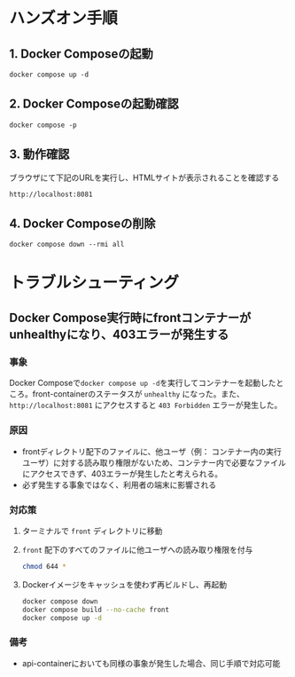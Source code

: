 # ハンズオン手順

## 1. Docker Composeの起動
```
docker compose up -d
```

## 2. Docker Composeの起動確認
```
docker compose -p
```

## 3. 動作確認
ブラウザにて下記のURLを実行し、HTMLサイトが表示されることを確認する
```
http://localhost:8081
```

## 4. Docker Composeの削除
```
docker compose down --rmi all
```

# トラブルシューティング

## Docker Compose実行時にfrontコンテナーがunhealthyになり、403エラーが発生する

### 事象
Docker Composeで`docker compose up -d`を実行してコンテナーを起動したところ。front-containerのステータスが `unhealthy` になった。また、`http://localhost:8081` にアクセスすると `403 Forbidden` エラーが発生した。

### 原因
- frontディレクトリ配下のファイルに、他ユーザ（例： コンテナー内の実行ユーザ）に対する読み取り権限がないため、コンテナー内で必要なファイルにアクセスできず、403エラーが発生したと考えられる。
- 必ず発生する事象ではなく、利用者の端末に影響される

### 対応策
1. ターミナルで `front` ディレクトリに移動
2. `front` 配下のすべてのファイルに他ユーザへの読み取り権限を付与

   ```bash
   chmod 644 *
   ```
3. Dockerイメージをキャッシュを使わず再ビルドし、再起動
    ```bash
    docker compose down
    docker compose build --no-cache front
    docker compose up -d
    ```

### 備考
- api-containerにおいても同様の事象が発生した場合、同じ手順で対応可能
